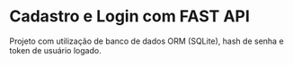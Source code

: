 # Cadastro e Login com FAST API

Projeto com utilização de banco de dados ORM (SQLite), hash de senha e token de usuário logado.
